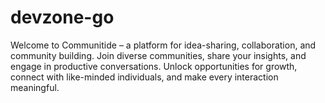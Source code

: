 # devzone-go
Welcome to Communitide – a platform for idea-sharing, collaboration, and community building. Join diverse communities, share your insights, and engage in productive conversations. Unlock opportunities for growth, connect with like-minded individuals, and make every interaction meaningful.
